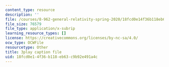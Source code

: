 ```yaml
---
content_type: resource
description: ''
file: /courses/8-962-general-relativity-spring-2020/18fcd0e14f36b118eb63c9b92e491a4c_ZqF-7bjnzCU.srt
file_size: 76579
file_type: application/x-subrip
learning_resource_types: []
license: https://creativecommons.org/licenses/by-nc-sa/4.0/
ocw_type: OCWFile
resourcetype: Other
title: 3play caption file
uid: 18fcd0e1-4f36-b118-eb63-c9b92e491a4c
---
```

